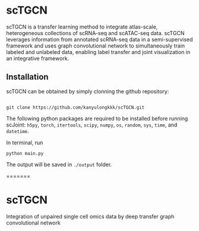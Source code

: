 
# scTGCN

scTGCN is a transfer learning method to integrate atlas-scale, heterogeneous collections of scRNA-seq and scATAC-seq data. scTGCN leverages information from annotated scRNA-seq data in a semi-supervised framework and uses graph convolutional network to simultaneously train labeled and unlabeled data, enabling label transfer and joint visualization in an integrative framework. 



## Installation

scTGCN can be obtained by simply clonning the github repository:

```

git clone https://github.com/kanyulongkkk/scTGCN.git
```

The following python packages are required to be installed before running scJoint:
`h5py`, `torch`, `itertools`, `scipy`, `numpy`,  `os`, `random`, `sys`, `time`, and `datetime`.


In terminal, run

```
python main.py
```

The output will be saved in `./output` folder.



=======
# scTGCN
Integration of unpaired single cell omics data by deep transfer graph convolutional network

